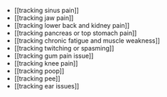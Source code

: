   * [[tracking sinus pain]]
  * [[tracking jaw pain]]
  * [[tracking lower back and kidney pain]]
  * [[tracking pancreas or top stomach pain]]
  * [[tracking chronic fatigue and muscle weakness]]
  * [[tracking twitching or spasming]]
  * [[tracking gum pain issue]]
  * [[tracking knee pain]]
  * [[tracking poop]]
  * [[tracking pee]]
  * [[tracking ear issues]]
